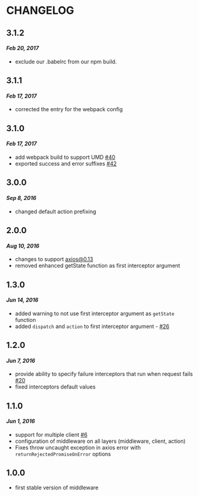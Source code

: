 # CHANGELOG

## 3.1.2
#### _Feb 20, 2017_

- exclude our .babelrc from our npm build.

## 3.1.1
#### _Feb 17, 2017_

- corrected the entry for the webpack config

## 3.1.0
#### _Feb 17, 2017_

- add webpack build to support UMD [#40](https://github.com/svrcekmichal/redux-axios-middleware/issues/40)
- exported success and error suffixes [#42](https://github.com/svrcekmichal/redux-axios-middleware/issues/42)

## 3.0.0
#### _Sep 8, 2016_

- changed default action prefixing

## 2.0.0
#### _Aug 10, 2016_

- changes to support axios@0.13
- removed enhanced getState function as first interceptor argument

## 1.3.0
#### _Jun 14, 2016_

- added warning to not use first interceptor argument as `getState` function
- added `dispatch` and `action` to first interceptor argument - [#26](https://github.com/svrcekmichal/redux-axios-middleware/pull/26)

## 1.2.0
#### _Jun 7, 2016_

- provide ability to specify failure interceptors that run when request fails [#20](https://github.com/svrcekmichal/redux-axios-middleware/issues/20)
- fixed interceptors default values

## 1.1.0
#### _Jun 1, 2016_

- support for multiple client [#6](https://github.com/svrcekmichal/redux-axios-middleware/issues/6)
- configuration of middleware on all layers (middleware, client, action) 
- Fixes throw uncaught exception in axios error with `returnRejectedPromiseOnError` options

## 1.0.0
- first stable version of middleware
